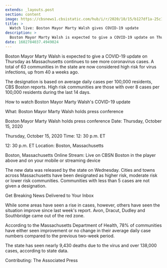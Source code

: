 ```yaml
--- 
extends: _layouts.post 
section: content 
image: https://cbsnews1.cbsistatic.com/hub/i/r/2020/10/15/b127df1a-25c1-4fa5-8f43-2ff7b3c984f4/thumbnail/1200x630/08791d21f9166fb3fc481c3d97cddaa0/gettyimages-1229067364.jpg 
title: > 
  Watch live: Boston Mayor Marty Walsh gives COVID-19 update 
description: > 
  Boston Mayor Marty Walsh is expected to give a COVID-19 update on Thursday as Massachusetts continues to see more coronavirus cases.High risk communities are those with over 8 cases per 100,000 residents during the last 14 days.How to watch Boston Mayor Marty Walsh's COVID-19 updateWhat: Boston Mayor Marty Walsh holds press conferenceBoston Mayor Marty Walsh holds press conference Date: Thursday, October 15, 2020Thursday, October 15, 2020 Time: 12: 30 p.m.Cities and towns across Massachusetts have been designated as higher risk, moderate risk or lower risk communities.The state has seen nearly 9,430 deaths due to the virus and over 138,000 cases, according to state data. 
date: 1602784037.4949024 
--- 
```

Boston Mayor Marty Walsh is expected to give a COVID-19 update on Thursday as Massachusetts continues to see more coronavirus cases. A total of 63 communities in the state are now considered high risk for virus infections, up from 40 a weeks ago.

The designation is based on average daily cases per 100,000 residents, CBS Boston reports. High risk communities are those with over 8 cases per 100,000 residents during the last 14 days.

How to watch Boston Mayor Marty Walsh's COVID-19 update

What: Boston Mayor Marty Walsh holds press conference

Boston Mayor Marty Walsh holds press conference Date: Thursday, October 15, 2020

Thursday, October 15, 2020 Time: 12: 30 p.m. ET

12: 30 p.m. ET Location: Boston, Massachusetts

Boston, Massachusetts Online Stream: Live on CBSN Boston in the player above and on your mobile or streaming device

The new data was released by the state on Wednesday. Cities and towns across Massachusetts have been designated as higher risk, moderate risk or lower risk communities. Communities with less than 5 cases are not given a designation.

Get Breaking News Delivered to Your Inbox

While some areas have seen a rise in cases, however, others have seen the situation improve since last week's report. Avon, Dracut, Dudley and Southbridge came out of the red zone.

According to the Massachusetts Department of Health, 78% of communities have either seen improvement or no change in their average daily case numbers compared to the previous two-week period.

The state has seen nearly 9,430 deaths due to the virus and over 138,000 cases, according to state data.

Contributing: The Associated Press